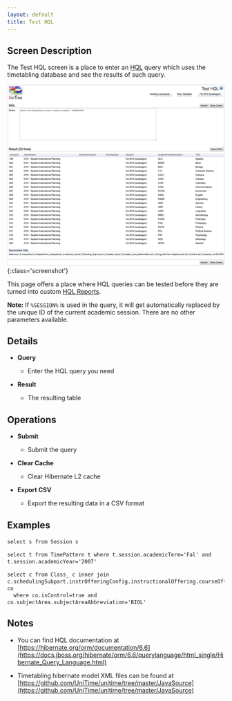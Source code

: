```yaml
---
layout: default
title: Test HQL
---
```



## Screen Description

The Test HQL screen is a place to enter an [HQL](https://docs.jboss.org/hibernate/orm/6.6/querylanguage/html_single/Hibernate_Query_Language.html) query which uses the timetabling database and see the results of such query.

![Test HQL](images/test-hql-1.png){:class='screenshot'}

This page offers a place where HQL queries can be tested before they are turned into custom [HQL Reports](hql-reports).

**Note:** If `%SESSION%` is used in the query, it will get automatically replaced by the unique ID of the current academic session. There are no other parameters available.

## Details

* **Query**
	* Enter the HQL query you need

* **Result**
	* The resulting table

## Operations

* **Submit**
	* Submit the query

* **Clear Cache**
	* Clear Hibernate L2 cache

* **Export CSV**
	* Export the resulting data in a CSV format

## Examples
```
select s from Session s
```

```
select t from TimePattern t where t.session.academicTerm='Fal' and t.session.academicYear='2007'
```

```
select c from Class_ c inner join c.schedulingSubpart.instrOfferingConfig.instructionalOffering.courseOfferings co
  where co.isControl=true and co.subjectArea.subjectAreaAbbreviation='BIOL'
```

## Notes

* You can find HQL documentation at [https://hibernate.org/orm/documentation/6.6](https://docs.jboss.org/hibernate/orm/6.6/querylanguage/html_single/Hibernate_Query_Language.html)

* Timetabling hibernate model XML files can be found at [https://github.com/UniTime/unitime/tree/master/JavaSource](https://github.com/UniTime/unitime/tree/master/JavaSource)

